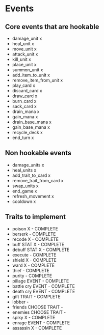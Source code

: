 # Events

## Core events that are hookable
- damage_unit x
- heal_unit x
- move_unit x
- attack_unit x
- kill_unit x
- place_unit x
- summon_unit x
- add_item_to_unit x
- remove_item_from_unit x
- play_card x
- discard_card x
- draw_card x
- burn_card x
- sack_card x
- drain_mana x
- gain_mana x
- drain_base_mana x
- gain_base_mana x
- recycle_deck x
- end_turn x

## Non hookable events
- damage_units x
- heal_units x
- add_trait_to_card x
- remove_trait_from_card x
- swap_units x
- end_game x
- refresh_movement x
- cooldown x

## Traits to implement
- poison X - COMPLETE
- berserk - COMPLETE
- recode X - COMPLETE
- buff STAT X - COMPLETE
- debuff STAT X - COMPLETE
- execute - COMPLETE
- shield X - COMPLETE
- ward X - COMPLETE
- thief - COMPLETE
- purity - COMPLETE
- pillage EVENT - COMPLETE
- battle cry EVENT - COMPLETE
- death cry EVENT - COMPLETE
- gift TRAIT - COMPLETE
- lobber - 
- friends CHOOSE TRAIT - 
- enemies CHOOSE TRAIT - 
- spiky X - COMPLETE
- enrage EVENT - COMPLETE
- assassin X - COMPLETE
